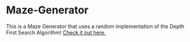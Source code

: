 # Maze-Generator
This is a Maze Generator that uses a random implementation of the Depth First Search Algorithm!
[Check it out here.](https://www.youtube.com/watch?v=NzcHb58YdDw)
